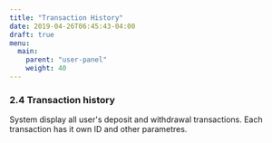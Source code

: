```yaml
---
title: "Transaction History"
date: 2019-04-26T06:45:43-04:00
draft: true
menu:
  main:
    parent: "user-panel"
    weight: 40
---
```


### 2.4 Transaction history

System display all user's deposit and withdrawal transactions. Each transaction has it own ID and other parametres.
